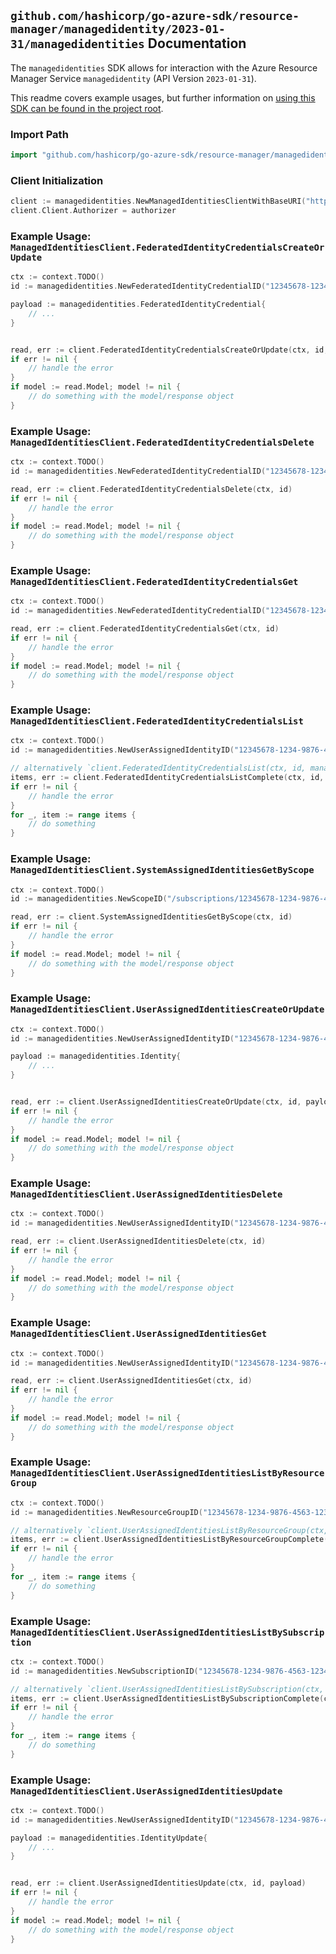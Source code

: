
## `github.com/hashicorp/go-azure-sdk/resource-manager/managedidentity/2023-01-31/managedidentities` Documentation

The `managedidentities` SDK allows for interaction with the Azure Resource Manager Service `managedidentity` (API Version `2023-01-31`).

This readme covers example usages, but further information on [using this SDK can be found in the project root](https://github.com/hashicorp/go-azure-sdk/tree/main/docs).

### Import Path

```go
import "github.com/hashicorp/go-azure-sdk/resource-manager/managedidentity/2023-01-31/managedidentities"
```


### Client Initialization

```go
client := managedidentities.NewManagedIdentitiesClientWithBaseURI("https://management.azure.com")
client.Client.Authorizer = authorizer
```


### Example Usage: `ManagedIdentitiesClient.FederatedIdentityCredentialsCreateOrUpdate`

```go
ctx := context.TODO()
id := managedidentities.NewFederatedIdentityCredentialID("12345678-1234-9876-4563-123456789012", "example-resource-group", "userAssignedIdentityValue", "federatedIdentityCredentialValue")

payload := managedidentities.FederatedIdentityCredential{
	// ...
}


read, err := client.FederatedIdentityCredentialsCreateOrUpdate(ctx, id, payload)
if err != nil {
	// handle the error
}
if model := read.Model; model != nil {
	// do something with the model/response object
}
```


### Example Usage: `ManagedIdentitiesClient.FederatedIdentityCredentialsDelete`

```go
ctx := context.TODO()
id := managedidentities.NewFederatedIdentityCredentialID("12345678-1234-9876-4563-123456789012", "example-resource-group", "userAssignedIdentityValue", "federatedIdentityCredentialValue")

read, err := client.FederatedIdentityCredentialsDelete(ctx, id)
if err != nil {
	// handle the error
}
if model := read.Model; model != nil {
	// do something with the model/response object
}
```


### Example Usage: `ManagedIdentitiesClient.FederatedIdentityCredentialsGet`

```go
ctx := context.TODO()
id := managedidentities.NewFederatedIdentityCredentialID("12345678-1234-9876-4563-123456789012", "example-resource-group", "userAssignedIdentityValue", "federatedIdentityCredentialValue")

read, err := client.FederatedIdentityCredentialsGet(ctx, id)
if err != nil {
	// handle the error
}
if model := read.Model; model != nil {
	// do something with the model/response object
}
```


### Example Usage: `ManagedIdentitiesClient.FederatedIdentityCredentialsList`

```go
ctx := context.TODO()
id := managedidentities.NewUserAssignedIdentityID("12345678-1234-9876-4563-123456789012", "example-resource-group", "userAssignedIdentityValue")

// alternatively `client.FederatedIdentityCredentialsList(ctx, id, managedidentities.DefaultFederatedIdentityCredentialsListOperationOptions())` can be used to do batched pagination
items, err := client.FederatedIdentityCredentialsListComplete(ctx, id, managedidentities.DefaultFederatedIdentityCredentialsListOperationOptions())
if err != nil {
	// handle the error
}
for _, item := range items {
	// do something
}
```


### Example Usage: `ManagedIdentitiesClient.SystemAssignedIdentitiesGetByScope`

```go
ctx := context.TODO()
id := managedidentities.NewScopeID("/subscriptions/12345678-1234-9876-4563-123456789012/resourceGroups/some-resource-group")

read, err := client.SystemAssignedIdentitiesGetByScope(ctx, id)
if err != nil {
	// handle the error
}
if model := read.Model; model != nil {
	// do something with the model/response object
}
```


### Example Usage: `ManagedIdentitiesClient.UserAssignedIdentitiesCreateOrUpdate`

```go
ctx := context.TODO()
id := managedidentities.NewUserAssignedIdentityID("12345678-1234-9876-4563-123456789012", "example-resource-group", "userAssignedIdentityValue")

payload := managedidentities.Identity{
	// ...
}


read, err := client.UserAssignedIdentitiesCreateOrUpdate(ctx, id, payload)
if err != nil {
	// handle the error
}
if model := read.Model; model != nil {
	// do something with the model/response object
}
```


### Example Usage: `ManagedIdentitiesClient.UserAssignedIdentitiesDelete`

```go
ctx := context.TODO()
id := managedidentities.NewUserAssignedIdentityID("12345678-1234-9876-4563-123456789012", "example-resource-group", "userAssignedIdentityValue")

read, err := client.UserAssignedIdentitiesDelete(ctx, id)
if err != nil {
	// handle the error
}
if model := read.Model; model != nil {
	// do something with the model/response object
}
```


### Example Usage: `ManagedIdentitiesClient.UserAssignedIdentitiesGet`

```go
ctx := context.TODO()
id := managedidentities.NewUserAssignedIdentityID("12345678-1234-9876-4563-123456789012", "example-resource-group", "userAssignedIdentityValue")

read, err := client.UserAssignedIdentitiesGet(ctx, id)
if err != nil {
	// handle the error
}
if model := read.Model; model != nil {
	// do something with the model/response object
}
```


### Example Usage: `ManagedIdentitiesClient.UserAssignedIdentitiesListByResourceGroup`

```go
ctx := context.TODO()
id := managedidentities.NewResourceGroupID("12345678-1234-9876-4563-123456789012", "example-resource-group")

// alternatively `client.UserAssignedIdentitiesListByResourceGroup(ctx, id)` can be used to do batched pagination
items, err := client.UserAssignedIdentitiesListByResourceGroupComplete(ctx, id)
if err != nil {
	// handle the error
}
for _, item := range items {
	// do something
}
```


### Example Usage: `ManagedIdentitiesClient.UserAssignedIdentitiesListBySubscription`

```go
ctx := context.TODO()
id := managedidentities.NewSubscriptionID("12345678-1234-9876-4563-123456789012")

// alternatively `client.UserAssignedIdentitiesListBySubscription(ctx, id)` can be used to do batched pagination
items, err := client.UserAssignedIdentitiesListBySubscriptionComplete(ctx, id)
if err != nil {
	// handle the error
}
for _, item := range items {
	// do something
}
```


### Example Usage: `ManagedIdentitiesClient.UserAssignedIdentitiesUpdate`

```go
ctx := context.TODO()
id := managedidentities.NewUserAssignedIdentityID("12345678-1234-9876-4563-123456789012", "example-resource-group", "userAssignedIdentityValue")

payload := managedidentities.IdentityUpdate{
	// ...
}


read, err := client.UserAssignedIdentitiesUpdate(ctx, id, payload)
if err != nil {
	// handle the error
}
if model := read.Model; model != nil {
	// do something with the model/response object
}
```

